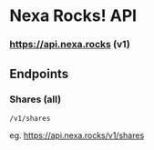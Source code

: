# Nexa Rocks! API

### https://api.nexa.rocks (v1)

## Endpoints

### Shares (all)

`/v1/shares`

eg. https://api.nexa.rocks/v1/shares
